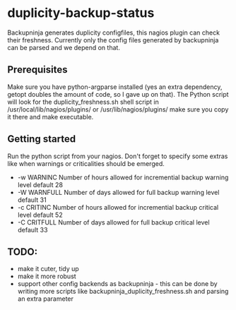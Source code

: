 duplicity-backup-status
=======================

Backupninja generates duplicity configfiles, this nagios plugin can check their freshness. Currently only the config files generated by backupninja can be parsed and we depend on that.

## Prerequisites

Make sure you have python-argparse installed (yes an extra dependency, getopt doubles the amount of code, so I gave up on that). The Python script will look for the duplicity_freshness.sh shell script in /usr/local/lib/nagios/plugins/ or /usr/lib/nagios/plugins/ make sure you copy it there and make executable. 

## Getting started

Run the python script from your nagios. Don't forget to specify some extras like when warnings or criticalities should be emerged.

-   -w WARNINC   Number of hours allowed for incremential backup warning level default 28
-   -W WARNFULL  Number of days allowed for full backup warning level default 31
-   -c CRITINC   Number of hours allowed for incremential backup critical level default 52
-   -C CRITFULL  Number of days allowed for full backup critical level default 33


## TODO:

- make it cuter, tidy up
- make it more robust
- support other config backends as backupninja - this can be done by writing more scripts like backupninja_duplicity_freshness.sh and parsing an extra parameter
